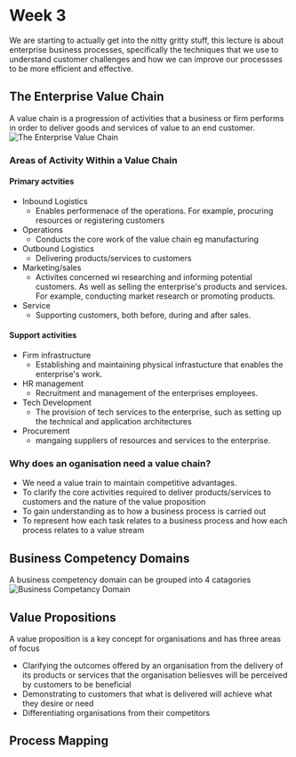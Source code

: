 # Week 3
We are starting to actually get into the nitty gritty stuff, this  lecture is about enterprise business processes, specifically the techniques that we use to understand customer challenges and how we can improve our processses to be more efficient and effective.

## The Enterprise Value Chain
A value chain is a progression of activities that a business or firm performs in order to deliver goods and services of value to an end customer.
![The Enterprise Value Chain](https://github.com/shambp/QUT-IT-Study-Guide/assets/104829542/d27ba323-200e-4b1f-bd47-cdcad28ef126)

### Areas of Activity Within a Value Chain
#### Primary actvities
 * Inbound Logistics
   * Enables performenace of the operations. For example, procuring resources or registering customers
 * Operations
   * Conducts the core work of the value chain eg manufacturing
 * Outbound Logistics
   * Delivering products/services to customers 
 * Marketing/sales
   * Activites concerned wi researching and informing potential customers. As well as selling the enterprise's products and services. For example, conducting market research or promoting products.
 * Service
   * Supporting customers, both before, during and after sales.

#### Support activities
  * Firm infrastructure
    * Establishing and maintaining physical infrastucture that enables the enterprise's work.
  * HR management
    * Recruitment and management of the enterprises employees.
  * Tech Development
    * The provision of tech services to the enterprise, such as setting up the technical and application architectures
  * Procurement
    * mangaing suppliers of resources and services to the enterprise.

### Why does an oganisation need a value chain?
 * We need a value train to maintain competitive advantages.
 * To clarify the core activities required to deliver products/services to customers and the nature of the value proposition
 * To gain understanding as to how  a business process is carried out
 * To represent how each task relates to a business process and how each process relates to a value stream

## Business Competency Domains
A business competency domain can be grouped into 4 catagories
![Business Competancy Domain](https://github.com/shambp/QUT-IT-Study-Guide/assets/104829542/6f336e4c-71a1-4c21-9950-5f6d30cbd5f4)

## Value Propositions
A value proposition is a key concept for organisations and has three areas of focus
 * Clarifying the outcomes offered by an organisation from the delivery of its products or services that the organisation beliesves will be perceived by customers to be beneficial
 * Demonstrating to customers that what is delivered will achieve what they desire or need
 * Differentiating organisations from their competitors

## Process Mapping

